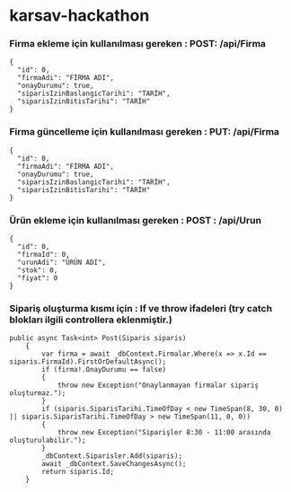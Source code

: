 # karsav-hackathon

### Firma ekleme için kullanılması gereken : POST: /api/Firma
```
{
  "id": 0,
  "firmaAdi": "FİRMA ADI",
  "onayDurumu": true,
  "siparisIzinBaslangicTarihi": "TARİH",
  "siparisIzinBitisTarihi": "TARİH"
}
```

### Firma güncelleme için kullanılması gereken : PUT: /api/Firma
```
{
  "id": 0,
  "firmaAdi": "FİRMA ADI",
  "onayDurumu": true,
  "siparisIzinBaslangicTarihi": "TARİH",
  "siparisIzinBitisTarihi": "TARİH"
}
```
### Ürün ekleme için kullanılması gereken : POST : /api/Urun
```
{
  "id": 0,
  "firmaId": 0,
  "urunAdi": "ÜRÜN ADI",
  "stok": 0,
  "fiyat": 0
}
```

### Sipariş oluşturma kısmı için : If ve throw ifadeleri (try catch blokları ilgili controllera eklenmiştir.) 
```
public async Task<int> Post(Siparis siparis)
    {
        var firma = await _dbContext.Firmalar.Where(x => x.Id == siparis.FirmaId).FirstOrDefaultAsync();
        if (firma!.OnayDurumu == false)
        {
            throw new Exception("Onaylanmayan firmalar sipariş oluşturmaz.");
        }
        if (siparis.SiparisTarihi.TimeOfDay < new TimeSpan(8, 30, 0) || siparis.SiparisTarihi.TimeOfDay > new TimeSpan(11, 0, 0))
        {
            throw new Exception("Siparişler 8:30 - 11:00 arasında oluşturulabilir.");
        }
        _dbContext.Siparisler.Add(siparis);
        await _dbContext.SaveChangesAsync();
        return siparis.Id;
    }
```
    
